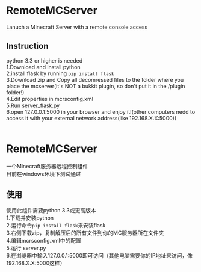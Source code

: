 RemoteMCServer
==============
Lanuch a Minecraft Server with a remote console access<br />

Instruction
--------------
python 3.3 or higher is needed<br />
1.Download and install python<br />
2.install flask by running `pip install flask`<br />
3.Download zip and Copy all decomressed files to the folder where you place the mcserver(it's NOT a bukkit plugin, so don't put it in the /plugin folder!)<br />
4.Edit properties in mcrsconfig.xml<br />
5.Run server_flask.py<br />
6.open 127.0.0.1:5000 in your browser and enjoy it!(other computers nedd to access it with your external network address(like 192.168.X.X:5000))<br />
<br />

RemoteMCServer
==============
一个Minecraft服务器远程控制组件<br />
目前在windows环境下测试通过<br />

使用
--------------
使用此组件需要python 3.3或更高版本<br />
1.下载并安装python<br />
2.运行命令`pip install flask`来安装flask<br />
3.右侧下载zip，复制解压后的所有文件到你的MC服务器所在文件夹<br />
4.编辑mcrsconfig.xml中的配置<br />
5.运行 server.py<br />
6.在浏览器中输入127.0.0.1:5000即可访问（其他电脑需要你的IP地址来访问，像192.168.X.X:5000这样）<br />
<br />